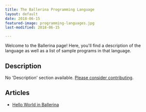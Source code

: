 ```yaml
---
title: The Ballerina Programming Language
layout: default
date: 2018-06-15
featured-image: programming-languages.jpg
last-modified: 2018-06-15

---
```


Welcome to the Ballerina page! Here, you'll find a description of the language as well as a list of sample programs in that language.

## Description

No 'Description' section available. [Please consider contributing](https://github.com/TheRenegadeCoder/sample-programs-website).

## Articles

- [Hello World in Ballerina](https://sampleprograms.io/projects/hello-world/ballerina)